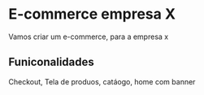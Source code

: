 # E-commerce empresa X

Vamos criar um e-commerce, para a empresa x 

## Funiconalidades

Checkout, Tela de produos, catáogo, home com banner

